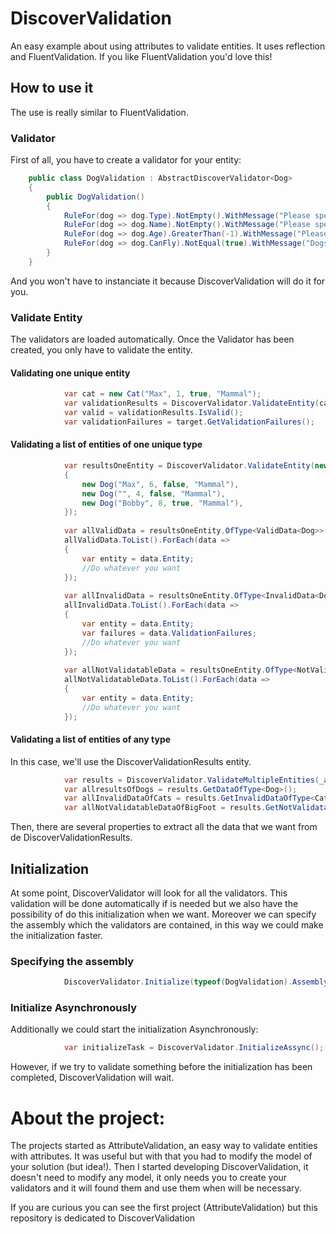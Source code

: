 # DiscoverValidation
An easy example about using attributes to validate entities.
It uses reflection and FluentValidation.
If you like FluentValidation you'd love this!

## How to use it

The use is really similar to FluentValidation.

### Validator

First of all, you have to create a validator for your entity:

```csharp
    public class DogValidation : AbstractDiscoverValidator<Dog>
    {
        public DogValidation()
        {
            RuleFor(dog => dog.Type).NotEmpty().WithMessage("Please specify a type");
            RuleFor(dog => dog.Name).NotEmpty().WithMessage("Please specify a name");
            RuleFor(dog => dog.Age).GreaterThan(-1).WithMessage("Please specify a valid age");
            RuleFor(dog => dog.CanFly).NotEqual(true).WithMessage("Dogs can't fly");
        }
    }  
```
   
And you won't have to instanciate it because DiscoverValidation will do it for you.

### Validate Entity

The validators are loaded automatically. Once the Validator has been created, you only have to validate the entity.

#### Validating one unique entity

```csharp
            var cat = new Cat("Max", 1, true, "Mammal");
            var validationResults = DiscoverValidator.ValidateEntity(cat);            
            var valid = validationResults.IsValid();
            var validationFailures = target.GetValidationFailures();  
```

#### Validating a list of entities of one unique type

```csharp
            var resultsOneEntity = DiscoverValidator.ValidateEntity(new List<Dog>()
            {
                new Dog("Max", 6, false, "Mammal"),
                new Dog("", 4, false, "Mammal"),
                new Dog("Bobby", 8, true, "Mammal"),
            });
            
            var allValidData = resultsOneEntity.OfType<ValidData<Dog>>();
            allValidData.ToList().ForEach(data =>
            {
                var entity = data.Entity;
                //Do whatever you want
            });
            
            var allInvalidData = resultsOneEntity.OfType<InvalidData<Dog>>();
            allInvalidData.ToList().ForEach(data =>
            {
                var entity = data.Entity;
                var failures = data.ValidationFailures;
                //Do whatever you want
            });
            
            var allNotValidatableData = resultsOneEntity.OfType<NotValidatableData<Dog>>();
            allNotValidatableData.ToList().ForEach(data =>
            {
                var entity = data.Entity;
                //Do whatever you want
            }); 
```         

#### Validating a list of entities of any type

In this case, we'll use the DiscoverValidationResults entity.

```csharp
            var results = DiscoverValidator.ValidateMultipleEntities(_animals); // _animals is a List<IAnimal>
            var allresultsOfDogs = results.GetDataOfType<Dog>();
            var allInvalidDataOfCats = results.GetInvalidDataOfType<Cat>();
            var allNotValidatableDataOfBigFoot = results.GetNotValidatableDataOfType<BigFoot>(); 
```

Then, there are several properties to extract all the data that we want from de DiscoverValidationResults.
    
## Initialization

At some point, DiscoverValidator will look for all the validators. This validation will be done automatically if is needed but we also have the possibility of do this initialization when we want. Moreover we can specify the assembly which the validators are contained, in this way we could make the initialization faster.

### Specifying the assembly

```csharp
            DiscoverValidator.Initialize(typeof(DogValidation).Assembly);
```

### Initialize Asynchronously

Additionally we could start the initialization Asynchronously:
```csharp
            var initializeTask = DiscoverValidator.InitializeAssync();
```

However, if we try to validate something before the initialization has been completed, DiscoverValidation will wait.


# About the project:
The projects started as AttributeValidation, an easy way to validate entities with attributes. It was useful but with that you had to modify the model of your solution (but idea!). Then I started developing DiscoverValidation, it doesn't need to modify any model, it only needs you to create your validators and it will found them and use them when will be necessary.

If you are curious you can see the first project (AttributeValidation) but this repository is dedicated to DiscoverValidation
